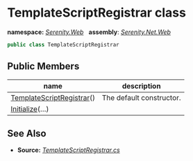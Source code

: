 # TemplateScriptRegistrar class
**namespace:** *[Serenity.Web](../README.md#serenity.web-namespace)*   **assembly**: *[Serenity.Net.Web](../README.md)*

```csharp
public class TemplateScriptRegistrar
```

## Public Members

| name | description |
| --- | --- |
| [TemplateScriptRegistrar](TemplateScriptRegistrar/TemplateScriptRegistrar.md)() | The default constructor. |
| [Initialize](TemplateScriptRegistrar/Initialize.md)(…) |  |

## See Also

* **Source:** *[TemplateScriptRegistrar.cs](https://github.com/serenity-is/Serenity/blob/master/src/Serenity.Net.Web/Common/TemplateScriptRegistrar.cs)*